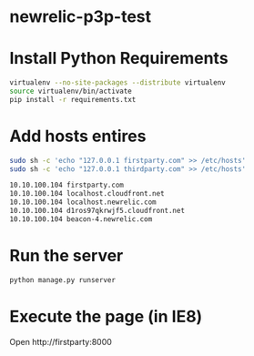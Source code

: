 newrelic-p3p-test
=================

# Install Python Requirements

```bash
virtualenv --no-site-packages --distribute virtualenv
source virtualenv/bin/activate
pip install -r requirements.txt
```
# Add hosts entires

```bash
sudo sh -c 'echo "127.0.0.1 firstparty.com" >> /etc/hosts'
sudo sh -c 'echo "127.0.0.1 thirdparty.com" >> /etc/hosts'

10.10.100.104 firstparty.com
10.10.100.104 localhost.cloudfront.net
10.10.100.104 localhost.newrelic.com
10.10.100.104 d1ros97qkrwjf5.cloudfront.net
10.10.100.104 beacon-4.newrelic.com

```

# Run the server

```bash
python manage.py runserver
```

# Execute the page (in IE8)

Open http://firstparty:8000
